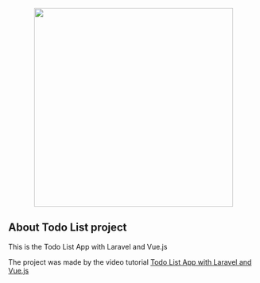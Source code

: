 <p align="center"><a href="https://laravel.com" target="_blank"><img src="https://raw.githubusercontent.com/laravel/art/master/logo-lockup/5%20SVG/2%20CMYK/1%20Full%20Color/laravel-logolockup-cmyk-red.svg" width="400"></a></p>

## About Todo List project
<p>This is the Todo List App with Laravel and Vue.js</p>
<p>The project was made by the video tutorial <a href="https://www.youtube.com/watch?v=UHSipe7pSac">Todo List App with Laravel and Vue.js</a></p>
